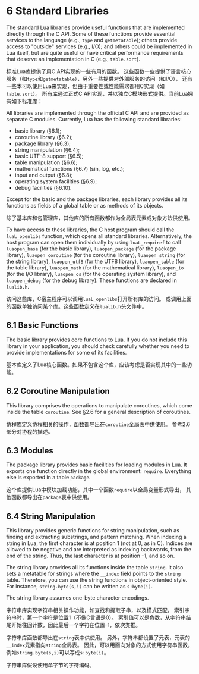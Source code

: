 
# 6 Standard Libraries

The standard Lua libraries provide useful functions that are implemented directly through the C API. 
Some of these functions provide essential services to the language (e.g., `type` and `getmetatable`); 
others provide access to "outside" services (e.g., I/O); and others could be implemented in Lua itself, 
but are quite useful or have critical performance requirements that deserve an implementation in C 
(e.g., `table.sort`).

标准Lua库提供了用C API实现的一些有用的函数。
这些函数一些提供了语言核心服务（如`type`和`getmetatable`），另外一些提供对外部服务的访问（如I/O），
还有一些本可以使用Lua来实现，但由于重要性或性能需求都用C实现（如`table.sort`）。
所有库通过正式C API实现，并以独立C模块形式提供。当前Lua拥有如下标准库：

All libraries are implemented through the official C API and are provided as separate C modules. 
Currently, Lua has the following standard libraries:
- basic library (§6.1);
- coroutine library (§6.2);
- package library (§6.3);
- string manipulation (§6.4);
- basic UTF-8 support (§6.5);
- table manipulation (§6.6);
- mathematical functions (§6.7) (sin, log, etc.);
- input and output (§6.8);
- operating system facilities (§6.9);
- debug facilities (§6.10).

Except for the basic and the package libraries, 
each library provides all its functions as fields of a global table or as methods of its objects.

除了基本库和包管理库，其他库的所有函数都作为全局表元素或对象方法供使用。

To have access to these libraries, the C host program should call the `luaL_openlibs` function, 
which opens all standard libraries. 
Alternatively, the host program can open them individually by using `luaL_requiref` to call `luaopen_base` 
(for the basic library), `luaopen_package` (for the package library), 
`luaopen_coroutine` (for the coroutine library), `luaopen_string` (for the string library), 
`luaopen_utf8` (for the UTF8 library), `luaopen_table` (for the table library), 
`luaopen_math` (for the mathematical library), `luaopen_io` (for the I/O library), 
`luaopen_os` (for the operating system library), and `luaopen_debug` (for the debug library). 
These functions are declared in `lualib.h`.

访问这些库，C宿主程序可以调用`luaL_openlibs`打开所有库的访问。
或调用上面的函数单独访问某个库。这些函数定义在`lualib.h`头文件中。

## 6.1 Basic Functions

The basic library provides core functions to Lua. 
If you do not include this library in your application, 
you should check carefully whether you need to provide implementations for some of its facilities.

基本库定义了Lua核心函数。如果不包含这个库，应该考虑是否实现其中的一些功能。

## 6.2 Coroutine Manipulation

This library comprises the operations to manipulate coroutines, which come inside the table `coroutine`. 
See §2.6 for a general description of coroutines.

协程库定义协程相关的操作，函数都导出在`coroutine`全局表中供使用。
参考2.6部分对协程的描述。

## 6.3 Modules

The package library provides basic facilities for loading modules in Lua. 
It exports one function directly in the global environment: `require`. 
Everything else is exported in a table `package`.

这个库提供Lua中模块加载功能，其中一个函数`require`以全局变量形式导出，
其他函数都导出在`package`表中供使用。

## 6.4 String Manipulation

This library provides generic functions for string manipulation, such as finding and extracting substrings, and pattern matching. When indexing a string in Lua, the first character is at position 1 (not at 0, as in C). Indices are allowed to be negative and are interpreted as indexing backwards, from the end of the string. Thus, the last character is at position -1, and so on.

The string library provides all its functions inside the table `string`. 
It also sets a metatable for strings where the `__index` field points to the `string` table. 
Therefore, you can use the string functions in object-oriented style. 
For instance, `string.byte(s,i)` can be written as `s:byte(i)`.

The string library assumes one-byte character encodings.

字符串库实现字符串相关操作功能，如查找和提取子串，以及模式匹配。
索引字符串时，第一个字符是位置1（不像C言语是0）。
索引值可以是负数，从字符串结尾开始往回计数，因此最后一个字符在位置-1，依次类推。

字符串库函数都导出在`string`表中供使用。
另外，字符串都设置了元表，元表的`__index`元素指向`string`全局表。
因此，可以用面向对象的方式使用字符串函数，例如`string.byte(s,i)`可以写成`s:byte(i)`。

字符串库假设使用单字节的字符编码。

